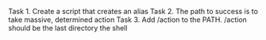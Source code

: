Task 1. Create a script that creates an alias
Task 2. The path to success is to take massive, determined action
Task 3. Add /action to the PATH. /action should be the last directory the shell
